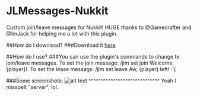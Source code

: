 # JLMessages-Nukkit
Custom join/leave messages for Nukkit! HUGE thanks to @Gamecrafter and @ImJack for helping me a lot with this plugin.

##How do I download?
###Download it [here](https://raw.githubusercontent.com/applqpak/JLMessages-Nukkit/master/JLMessages.jar)

##How do I use?
###You can use the plugin's commands to change te join/leave messages. To set the join message: /jlm set join Welcome, {player}!. To set the lease messags: /jlm set leave Aw, {player} left! :'(

###Some screenshots:
![alt text](https://raw.githubusercontent.com/applqpak/JLMessages-Nukkit/master/images/IMG_5991.PNG)
^^^^^^^^^^^^^^^^^^^^^^^^^^^^^
Yeah I misspelt "server", lol.
